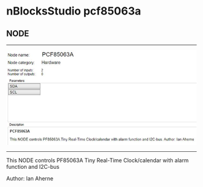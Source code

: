  # nBlocksStudio pcf85063a 
 ## NODE


---

 ![PF85063A NODE](PCF85063A_server.JPG)

---
This NODE controls PF85063A Tiny Real-Time Clock/calendar with alarm function and I2C-bus


 Author: Ian Aherne  
